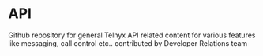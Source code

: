 # API
Github repository for general Telnyx API related content for various features like messaging, call control etc.. contributed by Developer Relations team

